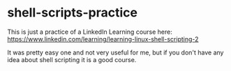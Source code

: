 # shell-scripts-practice

This is just a practice of a LinkedIn Learning course here: https://www.linkedin.com/learning/learning-linux-shell-scripting-2

It was pretty easy one and not very useful for me, but if you don't have any idea about shell scripting it is a good course.
